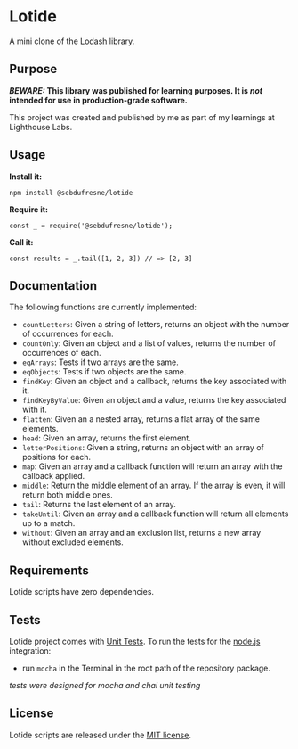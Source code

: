 # Lotide

A mini clone of the [Lodash](https://lodash.com) library.

## Purpose

**_BEWARE:_ This library was published for learning purposes. It is _not_ intended for use in production-grade software.**

This project was created and published by me as part of my learnings at Lighthouse Labs.

## Usage

**Install it:**

`npm install @sebdufresne/lotide`

**Require it:**

`const _ = require('@sebdufresne/lotide');`

**Call it:**

`const results = _.tail([1, 2, 3]) // => [2, 3]`

## Documentation

The following functions are currently implemented:

* `countLetters`: Given a string of letters, returns an object with the number of occurrences for each.
* `countOnly`: Given an object and a list of values, returns the number of occurrences of each.
* `eqArrays`: Tests if two arrays are the same.
* `eqObjects`: Tests if two objects are the same.
* `findKey`: Given an object and a callback, returns the key associated with it.
* `findKeyByValue`: Given an object and a value, returns the key associated with it.
* `flatten`: Given an a nested array, returns a flat array of the same elements.
* `head`: Given an array, returns the first element.
* `letterPositions`: Given a string, returns an object with an array of positions for each.
* `map`: Given an array and a callback function will return an array with the callback applied.
* `middle`: Return the middle element of an array. If the array is even, it will return both middle ones.
* `tail`: Returns the last element of an array.
* `takeUntil`: Given an array and a callback function will return all elements up to a match.
* `without`: Given an array and an exclusion list, returns a new array without excluded elements.

## Requirements
Lotide scripts have zero dependencies.

## Tests
Lotide project comes with
[Unit Tests](https://en.wikipedia.org/wiki/Unit_testing).
To run the tests for the [node.js](http://nodejs.org/) integration:

* run `mocha` in the Terminal in the root path of the repository package.

*tests were designed for mocha and chai unit testing*

## License
Lotide scripts are released under the
[MIT license](https://opensource.org/licenses/MIT).
